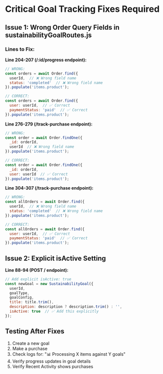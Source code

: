 # Critical Goal Tracking Fixes Required

## Issue 1: Wrong Order Query Fields in sustainabilityGoalRoutes.js

### Lines to Fix:

**Line 204-207 (/:id/progress endpoint):**
```javascript
// WRONG:
const orders = await Order.find({ 
  userId,  // ❌ Wrong field name
  status: 'completed'  // ❌ Wrong field name
}).populate('items.product');

// CORRECT:
const orders = await Order.find({ 
  user: userId,  // ✅ Correct
  paymentStatus: 'paid'  // ✅ Correct
}).populate('items.product');
```

**Line 276-279 (/track-purchase endpoint):**
```javascript
// WRONG:
const order = await Order.findOne({ 
  _id: orderId, 
  userId  // ❌ Wrong field name
}).populate('items.product');

// CORRECT:
const order = await Order.findOne({ 
  _id: orderId, 
  user: userId  // ✅ Correct
}).populate('items.product');
```

**Line 304-307 (/track-purchase endpoint):**
```javascript
// WRONG:
const allOrders = await Order.find({ 
  userId,  // ❌ Wrong field name
  status: 'completed'  // ❌ Wrong field name
}).populate('items.product');

// CORRECT:
const allOrders = await Order.find({ 
  user: userId,  // ✅ Correct
  paymentStatus: 'paid'  // ✅ Correct
}).populate('items.product');
```

## Issue 2: Explicit isActive Setting

**Line 88-94 (POST / endpoint):**
```javascript
// Add explicit isActive: true
const newGoal = new SustainabilityGoal({
  userId,
  goalType,
  goalConfig,
  title: title.trim(),
  description: description ? description.trim() : '',
  isActive: true  // ✅ Add this explicitly
});
```

## Testing After Fixes

1. Create a new goal
2. Make a purchase
3. Check logs for: "📊 Processing X items against Y goals"
4. Verify progress updates in goal details
5. Verify Recent Activity shows purchases
